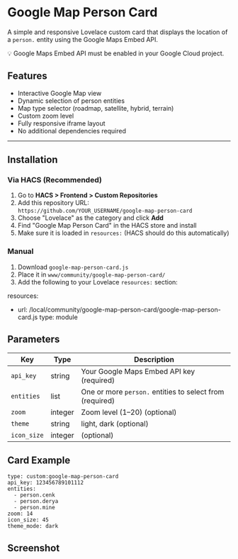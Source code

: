 # Google Map Person Card

A simple and responsive Lovelace custom card that displays the location of a `person.` entity using the Google Maps Embed API. 

💡 Google Maps Embed API must be enabled in your Google Cloud project.

## Features

- Interactive Google Map view
- Dynamic selection of person entities
- Map type selector (roadmap, satellite, hybrid, terrain)
- Custom zoom level
- Fully responsive iframe layout
- No additional dependencies required

---

## Installation

### Via HACS (Recommended)

1. Go to **HACS > Frontend > Custom Repositories**
2. Add this repository URL:  
   `https://github.com/YOUR_USERNAME/google-map-person-card`
3. Choose "Lovelace" as the category and click **Add**
4. Find "Google Map Person Card" in the HACS store and install
5. Make sure it is loaded in `resources:` (HACS should do this automatically)

### Manual

1. Download `google-map-person-card.js`
2. Place it in `www/community/google-map-person-card/`
3. Add the following to your Lovelace `resources:` section:

resources:
  - url: /local/community/google-map-person-card/google-map-person-card.js
    type: module

## Parameters

| Key        | Type    | Description                                              |
| ---------- | ------- | -------------------------------------------------------- |
| `api_key`  | string  | Your Google Maps Embed API key (required)                |
| `entities` | list    | One or more `person.` entities to select from (required) |
| `zoom`     | integer | Zoom level (1–20) (optional)                             |
| `theme`    | string  | light, dark (optional)                                   |
| `icon_size`| integer | (optional)                                               |

## Card Example
```
type: custom:google-map-person-card
api_key: 123456789101112
entities:
  - person.cenk
  - person.derya
  - person.mine
zoom: 14
icon_size: 45
theme_mode: dark
```

## Screenshot
